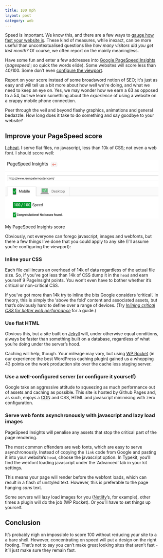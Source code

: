 ```yaml
---
title: 100 mph
layout: post
category: web
---
```


Speed is important. We know this, and there are a few ways to [gauge how fast your website is](https://tools.pingdom.com). These kind of measures, while inexact, can be more useful than uncontextualised questions like _how many visitors did you get last month?_ Of course, we often report on the mainly meaningless.

Have some fun and enter a few addresses into [Google PageSpeed Insights](https://developers.google.com/speed/pagespeed/insights/) (<i>pagespeed</i>!; so quick the words elide). Some websites will score less than 40/100. Some don’t even [configure the viewport](https://developers.google.com/speed/docs/insights/ConfigureViewport).

Report on your score instead of some broadsword notion of SEO; it's just as easy and will tell us a bit more about how well we're doing, and what we need to keep an eye on. Yes, we may wonder how we earn a 63 as opposed to a 54, but we learn something about the _experience_ of using a website on a crappy mobile phone connection.

Peer through the veil and beyond flashy graphics, animations and general bedazzle. How long does it take to do something and say goodbye to your website?

## Improve your PageSpeed score

[I cheat](https://developers.google.com/speed/pagespeed/insights/?url=http%3A%2F%2Fwww.leonpaternoster.com%2F). I serve flat files, no javascript, less than 10k of CSS; not even a web font. I should score well:

<img src="/images/100.jpg" alt="PageSpeed Insights 100/100">

<p class="figcaption">My PageSpeed Insights score</p>

Obviously, not everyone can forego javascript, images and webfonts, but there a few things I’ve done that you could apply to any site (I’ll assume you’re configuring the viewport):

### Inline your CSS

Each file call incurs an overhead of 14k of data regardless of the actual file size. So, if you’ve got less than 14k of CSS dump it in the `head` and earn yourself 9 PageInsight points. You won’t even have to bother whether it’s critical or non-critical CSS.

If you’ve got more than 14k try to inline the bits Google considers ‘critical’. In theory, this is simply the ‘above the fold’ content and associated assets, but that’s obviously hard to define over a range of devices. (Try <cite>[Inlining critical CSS for better web performance](https://gomakethings.com/inlining-critical-css-for-better-web-performance/)</cite> for a guide.)

### Use flat HTML

Obvious this, but a site built on [Jekyll](https://jekyllrb.com) will, under otherwise equal conditions, always be faster than something built on a database, regardless of what you’re doing under the server’s hood.

Caching will help, though. Your mileage may vary, but using [WP Rocket](http://wp-rocket.me/) (in our experience the best WordPress caching plugin) gained us a whopping 43 points on the work production site over the cache less staging server.

### Use a well-configured server (or configure it yourself)

Google take an aggressive attitude to squeezing as much performance out of assets and caching as possible. This site is hosted by Github Pages and, as such, enjoys a <abbr title="Content Delivery Network">CDN</abbr> and CSS, HTML and javascript minimising with zero configuration.

### Serve web fonts asynchronously with javascript and lazy load images

PageSpeed Insights will penalise any assets that stop the critical part of the page rendering.

The most common offenders are web fonts, which are easy to serve asynchronously. Instead of copying the `link` code from Google and pasting it into your website’s `head`, choose the javascript option. In Typekit, you’ll find the webfont loading javascript under the ‘Advanced’ tab in your kit settings.

This means your page will render before the webfont loads, which can result in a flash of unstyled text. However, this is preferable to the page hanging <i>sans</i> text.

Some servers will lazy load images for you ([Netlify](https://netlify.com)’s, for example), other times a plugin will do the job (WP Rocket). Or you’ll have to set things up yourself.

## Conclusion

It’s probably nigh on impossible to score 100 without reducing your site to a a bare shell. However, concentrating on speed will put a design on the right footing. That’s not to say you can’t make great looking sites that aren’t fast - it’ll just make sure they remain fast.
